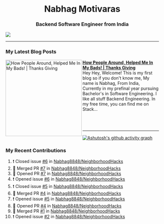 
<h1 align="center">Nabhag Motivaras</h1>
<h3 align="center">Backend Software Engineer from India</h3>

<img src="Twitter header - 2.png"/>

 <hr>
 
### My Latest Blog Posts 
<!-- HASHNODE_BLOG:START -->
<p align="left">
<a href="https://nabhagmotivaras.hashnode.dev//experience-2022" title="How People Around, Helped Me In My Bads!  | Thanks Giving"><img src="https://cdn.hashnode.com/res/hashnode/image/stock/unsplash/d1956810eb099b7959df44d932fa9fe4.jpeg" alt="How People Around, Helped Me In My Bads!  | Thanks Giving" width="250px" align="left" /></a>
<a href="https://nabhagmotivaras.hashnode.dev//experience-2022" title="How People Around, Helped Me In My Bads!  | Thanks Giving"><strong>How People Around, Helped Me In My Bads!  | Thanks Giving</strong></a>
<br/> Hey Hey, Welcome! This is my first blog so if you don't know me, My name is Nabhag, From India, Currently in my prefinal year pursuing Bachelor's in Software Engineering. I like all stuff Backend Engineering. In my free time, you can find me on Stack... </p> <br/> <br/>
<!-- HASHNODE_BLOG:END -->
<p align=left> 
 <hr>
 
   [![Ashutosh's github activity graph](https://github-readme-activity-graph.cyclic.app/graph?username=Nabhag8848&bg_color=000000&color=ffffff&line=26a269&point=c01c28&area=true&hide_border=true)](https://github.com/ashutosh00710/github-readme-activity-graph)
 
 ### My Recent Contributions

<!--START_SECTION:activity-->
1. ❗️ Closed issue [#6](https://github.com/Nabhag8848/NeighborhoodHacks/issues/6) in [Nabhag8848/NeighborhoodHacks](https://github.com/Nabhag8848/NeighborhoodHacks)
2. 🎉 Merged PR [#7](https://github.com/Nabhag8848/NeighborhoodHacks/pull/7) in [Nabhag8848/NeighborhoodHacks](https://github.com/Nabhag8848/NeighborhoodHacks)
3. 💪 Opened PR [#7](https://github.com/Nabhag8848/NeighborhoodHacks/pull/7) in [Nabhag8848/NeighborhoodHacks](https://github.com/Nabhag8848/NeighborhoodHacks)
4. ❗️ Opened issue [#6](https://github.com/Nabhag8848/NeighborhoodHacks/issues/6) in [Nabhag8848/NeighborhoodHacks](https://github.com/Nabhag8848/NeighborhoodHacks)
5. ❗️ Closed issue [#5](https://github.com/Nabhag8848/NeighborhoodHacks/issues/5) in [Nabhag8848/NeighborhoodHacks](https://github.com/Nabhag8848/NeighborhoodHacks)
6. 🎉 Merged PR [#4](https://github.com/Nabhag8848/NeighborhoodHacks/pull/4) in [Nabhag8848/NeighborhoodHacks](https://github.com/Nabhag8848/NeighborhoodHacks)
7. ❗️ Opened issue [#5](https://github.com/Nabhag8848/NeighborhoodHacks/issues/5) in [Nabhag8848/NeighborhoodHacks](https://github.com/Nabhag8848/NeighborhoodHacks)
8. 💪 Opened PR [#4](https://github.com/Nabhag8848/NeighborhoodHacks/pull/4) in [Nabhag8848/NeighborhoodHacks](https://github.com/Nabhag8848/NeighborhoodHacks)
9. 🎉 Merged PR [#1](https://github.com/Nabhag8848/NeighborhoodHacks/pull/1) in [Nabhag8848/NeighborhoodHacks](https://github.com/Nabhag8848/NeighborhoodHacks)
10. ❗️ Opened issue [#2](https://github.com/Nabhag8848/NeighborhoodHacks/issues/2) in [Nabhag8848/NeighborhoodHacks](https://github.com/Nabhag8848/NeighborhoodHacks)
<!--END_SECTION:activity-->
 
 </p>
 
  <br> <br>
  



